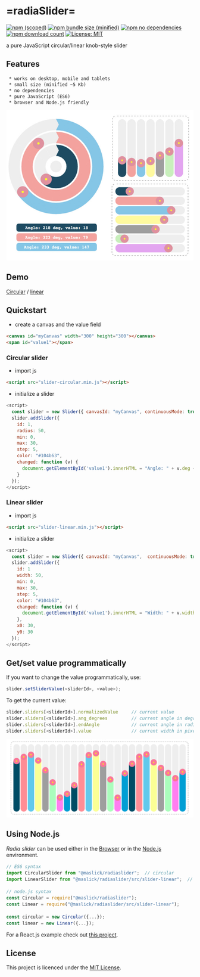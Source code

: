 # =radiaSlider=
[![npm (scoped)](https://img.shields.io/npm/v/@maslick/radiaslider.svg)](https://www.npmjs.com/package/@maslick/radiaslider)
[![npm bundle size (minified)](https://img.shields.io/badge/minified-5Kb-green.svg)](https://www.npmjs.com/package/@maslick/radiaslider)
[![npm no dependencies](https://img.shields.io/badge/dependencies-none-green.svg)](https://www.npmjs.com/package/@maslick/radiaslider)
[![npm download count](https://img.shields.io/npm/dt/@maslick/radiaslider.svg)](https://npmcharts.com/compare/@maslick/radiaslider?minimal=true)
[![License: MIT](https://img.shields.io/badge/License-MIT-blue.svg)](https://opensource.org/licenses/MIT)

a pure JavaScript circular/linear knob-style slider

## Features

```
 * works on desktop, mobile and tablets
 * small size (minified ~5 Kb)
 * no dependencies
 * pure JavaScript (ES6)
 * browser and Node.js friendly
```

[![screenshot](img/radiaslider.jpg?raw=true "radiaSlider circular")](https://maslick.github.io/radiaSlider/demo/circular.html)


## Demo

[Circular](https://maslick.github.io/radiaSlider/demo/circular.html) / [linear](https://maslick.github.io/radiaSlider/demo/linear.html)


## Quickstart

- create a canvas and the value field
```html
<canvas id="myCanvas" width="300" height="300"></canvas>
<span id="value1"></span>
```
### Circular slider

- import js
```html
<script src="slider-circular.min.js"></script>
```
 - initialize a slider
```js
<script>
  const slider = new Slider({ canvasId: "myCanvas", continuousMode: true, x0: 150, y0: 150 });
  slider.addSlider({
    id: 1,
    radius: 50,
    min: 0,
    max: 30,
    step: 5,
    color: "#104b63",
    changed: function (v) {
      document.getElementById('value1').innerHTML = "Angle: " + v.deg + " deg, value: " + v.value;
    }
  });
</script>
```

### Linear slider

- import js
```html
<script src="slider-linear.min.js"></script>
```
 - initialize a slider
```js
<script>
  const slider = new Slider({ canvasId: "myCanvas",  continuousMode: true,  vertical: false });
  slider.addSlider({
    id: 1
    width: 50,
    min: 0,
    max: 30,
    step: 5,
    color: "#104b63",
    changed: function (v) {
      document.getElementById('value1').innerHTML = "Width: " + v.width + " px, value: " + v.value;
    },
    x0: 30,
    y0: 30
  });
</script>
```

## Get/set value programmatically

If you want to change the value programmatically, use:
```js
slider.setSliderValue(<sliderId>, <value>);
```

To get the current value:
```js
slider.sliders[<sliderId>].normalizedValue     // current value
slider.sliders[<sliderId>].ang_degrees         // current angle in degrees (circular only)
slider.sliders[<sliderId>].endAngle            // current angle in radians (circular only)
slider.sliders[<sliderId>].value               // current width in pixels  (linear only)
```

![alt tag](img/screenshot4.png?raw=true "radioSlider karandashi")

## Using Node.js
*Radia slider* can be used either in the [Browser](https://github.com/maslick/radiaSlider/tree/master/dist) or in the [Node.js](https://github.com/maslick/radiaSlider/tree/master/example) environment.

```js
// ES6 syntax
import CircularSlider from "@maslick/radiaslider";  // circular
import LinearSlider from "@maslick/radiaslider/src/slider-linear";  // linear

// node.js syntax
const Circular = require("@maslick/radiaslider");
const Linear = require("@maslick/radiaslider/src/slider-linear");

const circular = new Circular({...});
const linear = new Linear({...});
```

For a React.js example check out [this project](https://github.com/maslick/react-radiaslider).

## License

This project is licenced under the [MIT License](http://opensource.org/licenses/mit-license.html).
